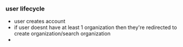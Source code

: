 ### user lifecycle

- user creates account
- if user doesnt have at least 1 organization then
  they're redirected to create organization/search organization
- 
